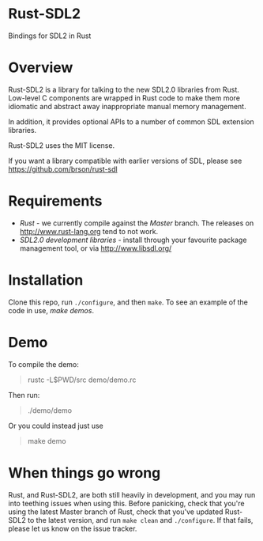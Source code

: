 # Rust-SDL2
Bindings for SDL2 in Rust
# Overview

Rust-SDL2 is a library for talking to the new SDL2.0 libraries from Rust. Low-level C components are wrapped in Rust code to make them more idiomatic and abstract away inappropriate manual memory management.

In addition, it provides optional APIs to a number of common SDL extension libraries.

Rust-SDL2 uses the MIT license.

If you want a library compatible with earlier versions of SDL, please see https://github.com/brson/rust-sdl

# Requirements

* *Rust* - we currently compile against the *Master* branch. The releases on http://www.rust-lang.org tend to not work.
* *SDL2.0  development libraries* - install through your favourite package management tool, or via http://www.libsdl.org/

# Installation
Clone this repo, run `./configure`, and then `make`. To see an example of the code in use, *make demos*.

# Demo

To compile the demo:

> rustc -L$PWD/src demo/demo.rc


Then run:

> ./demo/demo

Or you could instead just use

> make demo

# When things go wrong
Rust, and Rust-SDL2, are both still heavily in development, and you may run into teething issues when using this. Before panicking, check that you're using the latest Master branch of Rust, check that you've updated Rust-SDL2 to the latest version, and run `make clean` and `./configure`. If that fails, please let us know on the issue tracker.
